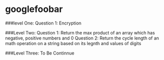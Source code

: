 # googlefoobar

###level One:
    Question 1: Encryption

###Level Two:
    Question 1: Return the max product of an array which has negative, positive numbers and 0
    Question 2: Return the cycle length of an math operation on a string based on its legnth and values of digits

###Level Three:
    To Be Continnue
